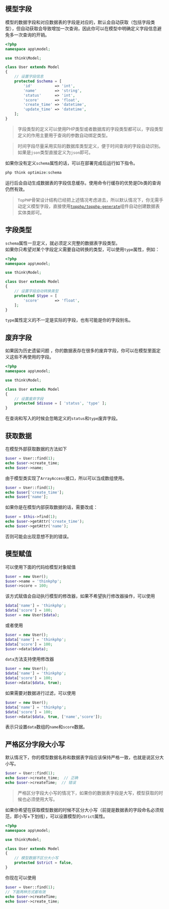 ## 模型字段

模型的数据字段和对应数据表的字段是对应的，默认会自动获取（包括字段类型），但自动获取会导致增加一次查询，因此你可以在模型中明确定义字段信息避免多一次查询的开销。

```php
<?php
namespace app\model;

use think\Model;

class User extends Model
{
    // 设置字段信息
    protected $schema = [
        'id'          => 'int',
        'name'        => 'string',
        'status'      => 'int',
        'score'       => 'float',
        'create_time' => 'datetime',
        'update_time' => 'datetime',
    ];
}
```

> 字段类型的定义可以使用PHP类型或者数据库的字段类型都可以，字段类型定义的作用主要用于查询的参数自动绑定类型。

> 时间字段尽量采用实际的数据库类型定义，便于时间查询的字段自动识别。如果是`json`类型直接定义为`json`即可。

如果你没有定义`schema`属性的话，可以在部署完成后运行如下指令。

```php
php think optimize:schema

```

运行后会自动生成数据表的字段信息缓存。使用命令行缓存的优势是Db类的查询仍然有效。

> `TopPHP`骨架设计结构已经把上述情况考虑进去，所以默认情况下，你无需手动定义模型字段，直接使用[`topphp/topphp-generate`](/composer/topphp-generate.md)组件自动创建数据表实体类即可。

## 字段类型

`schema`属性一旦定义，就必须定义完整的数据表字段类型。  
如果你只希望对某个字段定义需要自动转换的类型，可以使用`type`属性，例如：

```php
<?php
namespace app\model;

use think\Model;

class User extends Model
{
    // 设置字段自动转换类型
    protected $type = [
        'score'       => 'float',
    ];
}
```

`type`属性定义的不一定是实际的字段，也有可能是你的字段别名。

## 废弃字段

如果因为历史遗留问题 ，你的数据表存在很多的废弃字段，你可以在模型里面定义这些不再使用的字段。

```php
<?php
namespace app\model;

use think\Model;

class User extends Model
{
    // 设置废弃字段
    protected $disuse = [ 'status', 'type' ];
}
```

在查询和写入的时候会忽略定义的`status`和`type`废弃字段。

## 获取数据

在模型外部获取数据的方法如下

```php
$user = User::find(1);
echo $user->create_time;  
echo $user->name;
```

由于模型类实现了`ArrayAccess`接口，所以可以当成数组使用。

```php
$user = User::find(1);
echo $user['create_time'];  
echo $user['name'];
```

如果你是在模型内部获取数据的话，需要改成：

```php
$user = $this->find(1);
echo $user->getAttr('create_time');  
echo $user->getAttr('name');
```

否则可能会出现意想不到的错误。

## 模型赋值

可以使用下面的代码给模型对象赋值

```php
$user = new User();
$user->name = 'thinkphp';
$user->score = 100;
```

该方式赋值会自动执行模型的修改器，如果不希望执行修改器操作，可以使用

```php
$data['name'] = 'thinkphp';
$data['score'] = 100;
$user = new User($data);
```

或者使用

```php
$user = new User();
$data['name'] = 'thinkphp';
$data['score'] = 100;
$user->data($data);
```

`data`方法支持使用修改器

```php
$user = new User();
$data['name'] = 'thinkphp';
$data['score'] = 100;
$user->data($data, true);
```

如果需要对数据进行过滤，可以使用

```php
$user = new User();
$data['name'] = 'thinkphp';
$data['score'] = 100;
$user->data($data, true, ['name','score']);
```

表示只设置`data`数组的`name`和`score`数据。

## 严格区分字段大小写

默认情况下，你的模型数据名称和数据表字段应该保持严格一致，也就是说区分大小写。

```php
$user = User::find(1);
echo $user->create_time;  // 正确
echo $user->createTime;  // 错误
```

> 严格区分字段大小写的情况下，如果你的数据表字段是大写，模型获取的时候也必须使用大写。

如果你希望在获取模型数据的时候不区分大小写（前提是数据表的字段命名必须规范，即小写+下划线），可以设置模型的`strict`属性。

```php
<?php
namespace app\model;

use think\Model;

class User extends Model 
{
    // 模型数据不区分大小写
    protected $strict = false,
}
```

你现在可以使用

```php
$user = User::find(1);
// 下面两种方式都有效
echo $user->createTime; 
echo $user->create_time; 
```



